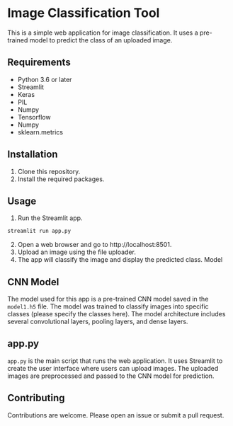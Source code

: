 # Image Classification Tool

This is a simple web application for image classification. It uses a pre-trained model to predict the class of an uploaded image.

## Requirements

- Python 3.6 or later
- Streamlit
- Keras
- PIL
- Numpy
- Tensorflow
- Numpy
- sklearn.metrics

## Installation

1. Clone this repository.
2. Install the required packages.

## Usage
1. Run the Streamlit app.

```bash
streamlit run app.py
```

2. Open a web browser and go to http://localhost:8501.
3. Upload an image using the file uploader.
4. The app will classify the image and display the predicted class.
Model

## CNN Model

The model used for this app is a pre-trained CNN model saved in the `model1.h5` file. The model was trained to classify images into specific classes (please specify the classes here). The model architecture includes several convolutional layers, pooling layers, and dense layers.

## app.py

`app.py` is the main script that runs the web application. It uses Streamlit to create the user interface where users can upload images. The uploaded images are preprocessed and passed to the CNN model for prediction.

## Contributing

Contributions are welcome. Please open an issue or submit a pull request.


